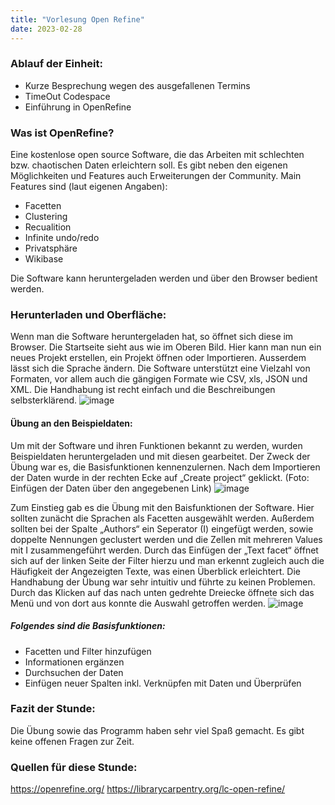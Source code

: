 ```yaml
---
title: "Vorlesung Open Refine"
date: 2023-02-28
---
```


### Ablauf der Einheit:
-	Kurze Besprechung wegen des ausgefallenen Termins
-	TimeOut Codespace
-	Einführung in OpenRefine


### Was ist OpenRefine?
Eine kostenlose open source Software, die das Arbeiten mit schlechten bzw. chaotischen Daten erleichtern soll. 
Es gibt neben den eigenen Möglichkeiten und Features auch Erweiterungen der Community. 
Main Features sind (laut eigenen Angaben): 
-	Facetten
-	Clustering 
-	Recualition 
-	Infinite undo/redo
-	Privatsphäre
-	Wikibase

Die Software kann heruntergeladen werden und über den Browser bedient werden.

### Herunterladen und Oberfläche: 
Wenn man die Software heruntergeladen hat, so öffnet sich diese im Browser. Die Startseite sieht aus wie im Oberen Bild. Hier kann man nun ein neues Projekt erstellen, ein Projekt öffnen oder Importieren. Ausserdem lässt sich die Sprache ändern. 
Die Software unterstützt eine Vielzahl von Formaten, vor allem auch die gängigen Formate wie CSV, xls, JSON und XML. 
Die Handhabung ist recht einfach und die Beschreibungen selbsterklärend. 
![image](https://user-images.githubusercontent.com/92806411/223205626-080c3214-87ba-40dc-b9d6-21f5c2695d3e.png)

#### Übung an den Beispieldaten:
Um mit der Software und ihren Funktionen bekannt zu werden, wurden Beispieldaten heruntergeladen und mit diesen gearbeitet. Der Zweck der 
Übung war es, die Basisfunktionen kennenzulernen.  Nach dem Importieren der Daten wurde in der rechten Ecke auf „Create project“ geklickt.
(Foto: Einfügen der Daten über den angegebenen Link)
![image](https://user-images.githubusercontent.com/92806411/223205718-d97c033a-b0ba-46cd-9552-e11e87772488.png)

Zum Einstieg gab es die Übung mit den Baisfunktionen der Software. Hier sollten zunächt die Sprachen als Facetten ausgewählt werden. Außerdem sollten bei der Spalte „Authors“ ein Seperator (I) eingefügt werden, sowie doppelte Nennungen geclustert werden und die Zellen mit mehreren Values mit I zusammengeführt werden. Durch das Einfügen der „Text facet“ öffnet sich auf der linken Seite der Filter hierzu und man erkennt zugleich auch die Häufigkeit der Angezeigten Texte, was einen Überblick erleichtert. 
Die Handhabung der Übung war sehr intuitiv und führte zu keinen Problemen. Durch das Klicken auf das nach unten gedrehte Dreiecke öffnete sich das Menü und von dort aus konnte die Auswahl getroffen werden. 
![image](https://user-images.githubusercontent.com/92806411/223205783-034f9363-4600-49df-84ad-0ae5b08cef41.png) 

##### Folgendes sind die Basisfunktionen: 
-	Facetten und Filter hinzufügen
-	Informationen ergänzen
-	Durchsuchen der Daten
-	Einfügen neuer Spalten inkl. Verknüpfen mit Daten und Überprüfen


### Fazit der Stunde:
Die Übung sowie das Programm haben sehr viel Spaß gemacht. Es gibt keine offenen Fragen zur Zeit.  

### Quellen für diese Stunde:
https://openrefine.org/
https://librarycarpentry.org/lc-open-refine/


